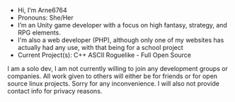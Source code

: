 -  Hi, I’m Arne6764
-  Pronouns: She/Her
-  I’m an Unity game developer with a focus on high fantasy, strategy, and RPG elements.
-  I'm also a web developer (PHP), although only one of my websites has actually had any use, with that being for a school project
-  Current Project(s): C++ ASCII Roguelike - Full Open Source

I am a solo dev, I am not currently willing to join any development groups or companies. All work given to others will either be for friends or for open source linux projects. Sorry for any inconvenience.
I will also not provide contact info for privacy reasons.
